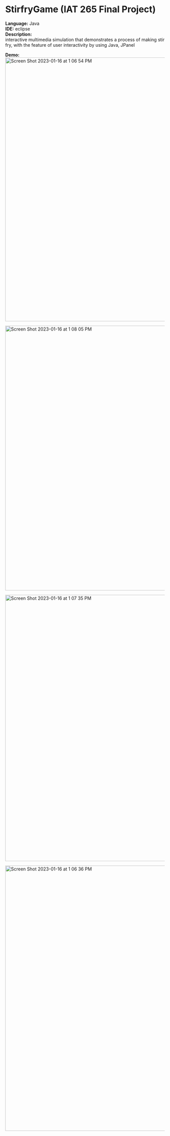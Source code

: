 # StirfryGame (IAT 265 Final Project)
**Language:** Java </br>
**IDE:** eclipse </br>
**Description:** </br>
interactive multimedia simulation that demonstrates a process of making stir fry, with the feature of user interactivity by using Java, JPanel </br>

**Demo:**</br>
<img width="831" alt="Screen Shot 2023-01-16 at 1 06 54 PM" src="https://user-images.githubusercontent.com/85204575/212765901-afb94653-12fc-4769-87d5-25df31a69c02.png"> </br>

<img width="834" alt="Screen Shot 2023-01-16 at 1 08 05 PM" src="https://user-images.githubusercontent.com/85204575/212765939-5c3eb051-6e5c-4261-aceb-2016d2780deb.png"> </br>


<img width="839" alt="Screen Shot 2023-01-16 at 1 07 35 PM" src="https://user-images.githubusercontent.com/85204575/212765963-fc7c1d80-44bc-4f96-917f-8ce8e8c18a71.png"> </br>


<img width="836" alt="Screen Shot 2023-01-16 at 1 06 36 PM" src="https://user-images.githubusercontent.com/85204575/212765977-329ef720-bf2f-4a4d-a0e8-4fa6c6370ede.png"> </br>
